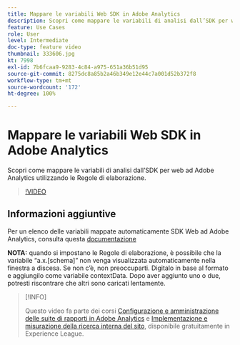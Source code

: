 ```yaml
---
title: Mappare le variabili Web SDK in Adobe Analytics
description: Scopri come mappare le variabili di analisi dall’SDK per web ad Adobe Analytics utilizzando le Regole di elaborazione.
feature: Use Cases
role: User
level: Intermediate
doc-type: feature video
thumbnail: 333606.jpg
kt: 7998
exl-id: 7b6fcaa9-9283-4c84-a975-651a36b51d95
source-git-commit: 8275dc8a85b2a46b349e12e44c7a001d52b372f8
workflow-type: tm+mt
source-wordcount: '172'
ht-degree: 100%

---
```


# Mappare le variabili Web SDK in Adobe Analytics

Scopri come mappare le variabili di analisi dall’SDK per web ad Adobe Analytics utilizzando le Regole di elaborazione.

>[!VIDEO](https://video.tv.adobe.com/v/333606/?quality=12&learn=on)

## Informazioni aggiuntive

Per un elenco delle variabili mappate automaticamente SDK Web ad Adobe Analytics, consulta questa [documentazione](https://experienceleague.adobe.com/docs/experience-platform/edge/data-collection/adobe-analytics/automatically-mapped-vars.html?lang=it)

**NOTA:** quando si impostano le Regole di elaborazione, è possibile che la variabile “a.x.[schema]” non venga visualizzata automaticamente nella finestra a discesa. Se non c’è, non preoccuparti. Digitalo in base al formato e aggiungilo come variabile contextData. Dopo aver aggiunto uno o due, potresti riscontrare che altri sono caricati lentamente.

>[!INFO]
>
> Questo video fa parte dei corsi [Configurazione e amministrazione delle suite di rapporti in Adobe Analytics](https://experienceleague.adobe.com/?recommended=Analytics-A-1-2021.1.administration&amp;lang=it) e [Implementazione e misurazione della ricerca interna del sito](https://experienceleague.adobe.com/?recommended=Analytics-U-1-2021.1.search?lang=it), disponibile gratuitamente in Experience League.